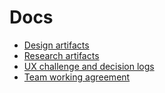 # Docs

- [Design artifacts](https://github.com/agilesix/vets-website/tree/main/docs/design#design-artifacts)
- [Research artifacts](https://github.com/agilesix/vets-website/tree/main/docs/research)
- [UX challenge and decision logs](https://github.com/agilesix/vets-website/tree/main/docs/ux-decisions#ux-challenges-and-decision-logs)
- [Team working agreement](https://github.com/agilesix/vets-website/tree/main/docs/team-working-agreement.md)
